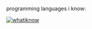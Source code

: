 programming languages i know: 

[![whatiknow](https://skillicons.dev/icons?i=nodejs,lua,c,rust,python)](https://skillicons.dev)
